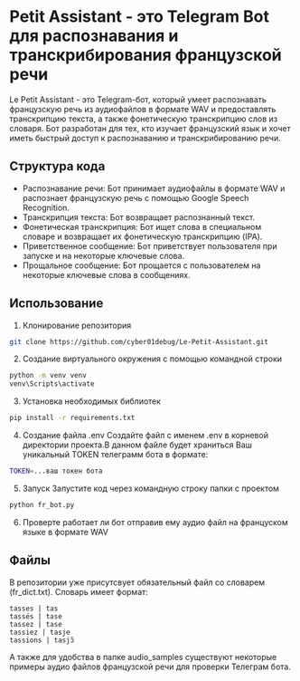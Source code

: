 # Petit Assistant - это Telegram Bot для распознавания и транскрибирования французской речи
Le Petit Assistant - это Telegram-бот, который умеет распознавать французскую речь из аудиофайлов в формате WAV и предоставлять транскрипцию текста, а также фонетическую транскрипцию слов из словаря. 
Бот разработан для тех, кто изучает французский язык и хочет иметь быстрый доступ к распознаванию и транскрибированию речи.

## Структура кода
- Распознавание речи: Бот принимает аудиофайлы в формате WAV и распознает французскую речь с помощью Google Speech Recognition.
- Транскрипция текста: Бот возвращает распознанный текст.
- Фонетическая транскрипция: Бот ищет слова в специальном словаре и возвращает их фонетическую транскрипцию (IPA).
- Приветственное сообщение: Бот приветствует пользователя при запуске и на некоторые ключевые слова.
- Прощальное сообщение: Бот прощается с пользователем на некоторые ключевые слова в сообщениях.

## Использование
1. Клонирование репозитория
```bash
git clone https://github.com/cyber01debug/Le-Petit-Assistant.git
```

2. Создание виртуального окружения c помощью командной строки
```bash
python -m venv venv
venv\Scripts\activate
```

3. Установка необходимых библиотек
```bash
pip install -r requirements.txt
```

4. Создание файла .env
Создайте файл с именем .env в корневой директории проекта.В данном файле будет храниться Ваш уникальный TOKEN телеграмм бота в формате:
```bash 
TOKEN=...ваш токен бота
```

5. Запуск
Запустите код через командную строку папки с проектом
```bash
python fr_bot.py
```

6. Проверте работает ли бот отправив ему аудио файл на француском языке в формате WAV

## Файлы
В репозитории уже присутсвует обязательный файл со словарем (fr_dict.txt). Словарь имеет формат:
```
tasses | tas
tassés | tase
tassez | tase
tassiez | tasje
tassions | tasjɔ̃
```
А также для удобства в папке audio_samples существуют некоторые примеры аудио файлов французской речи для проверки Телеграм бота. 
    
